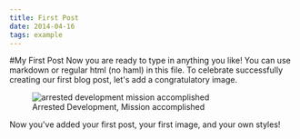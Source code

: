 ```yaml
---
title: First Post
date: 2014-04-16
tags: example
---
```


#My First Post
Now you are ready to type in anything you like! You can use markdown or regular html (no haml) in this file. To celebrate successfully creating our first blog post, let's add a congratulatory image.

<figure>

  <div class="image">
  <img src="http://goo.gl/KAXA3" alt="arrested development mission accomplished">
  </div>

  <figcaption>
  Arrested Development, Mission accomplished
  </figcaption>

</figure>

Now you've added your first post, your first image, and your own styles!
